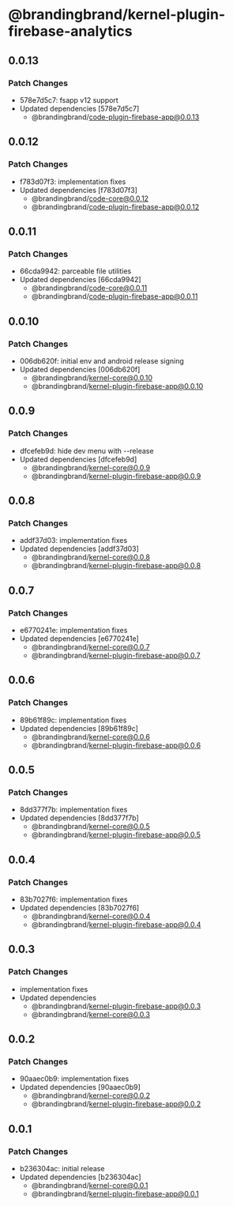 # @brandingbrand/kernel-plugin-firebase-analytics

## 0.0.13

### Patch Changes

- 578e7d5c7: fsapp v12 support
- Updated dependencies [578e7d5c7]
  - @brandingbrand/code-plugin-firebase-app@0.0.13

## 0.0.12

### Patch Changes

- f783d07f3: implementation fixes
- Updated dependencies [f783d07f3]
  - @brandingbrand/code-core@0.0.12
  - @brandingbrand/code-plugin-firebase-app@0.0.12

## 0.0.11

### Patch Changes

- 66cda9942: parceable file utilities
- Updated dependencies [66cda9942]
  - @brandingbrand/code-core@0.0.11
  - @brandingbrand/code-plugin-firebase-app@0.0.11

## 0.0.10

### Patch Changes

- 006db620f: initial env and android release signing
- Updated dependencies [006db620f]
  - @brandingbrand/kernel-core@0.0.10
  - @brandingbrand/kernel-plugin-firebase-app@0.0.10

## 0.0.9

### Patch Changes

- dfcefeb9d: hide dev menu with --release
- Updated dependencies [dfcefeb9d]
  - @brandingbrand/kernel-core@0.0.9
  - @brandingbrand/kernel-plugin-firebase-app@0.0.9

## 0.0.8

### Patch Changes

- addf37d03: implementation fixes
- Updated dependencies [addf37d03]
  - @brandingbrand/kernel-core@0.0.8
  - @brandingbrand/kernel-plugin-firebase-app@0.0.8

## 0.0.7

### Patch Changes

- e6770241e: implementation fixes
- Updated dependencies [e6770241e]
  - @brandingbrand/kernel-core@0.0.7
  - @brandingbrand/kernel-plugin-firebase-app@0.0.7

## 0.0.6

### Patch Changes

- 89b61f89c: implementation fixes
- Updated dependencies [89b61f89c]
  - @brandingbrand/kernel-core@0.0.6
  - @brandingbrand/kernel-plugin-firebase-app@0.0.6

## 0.0.5

### Patch Changes

- 8dd377f7b: implementation fixes
- Updated dependencies [8dd377f7b]
  - @brandingbrand/kernel-core@0.0.5
  - @brandingbrand/kernel-plugin-firebase-app@0.0.5

## 0.0.4

### Patch Changes

- 83b7027f6: implementation fixes
- Updated dependencies [83b7027f6]
  - @brandingbrand/kernel-core@0.0.4
  - @brandingbrand/kernel-plugin-firebase-app@0.0.4

## 0.0.3

### Patch Changes

- implementation fixes
- Updated dependencies
  - @brandingbrand/kernel-plugin-firebase-app@0.0.3
  - @brandingbrand/kernel-core@0.0.3

## 0.0.2

### Patch Changes

- 90aaec0b9: implementation fixes
- Updated dependencies [90aaec0b9]
  - @brandingbrand/kernel-core@0.0.2
  - @brandingbrand/kernel-plugin-firebase-app@0.0.2

## 0.0.1

### Patch Changes

- b236304ac: initial release
- Updated dependencies [b236304ac]
  - @brandingbrand/kernel-core@0.0.1
  - @brandingbrand/kernel-plugin-firebase-app@0.0.1
